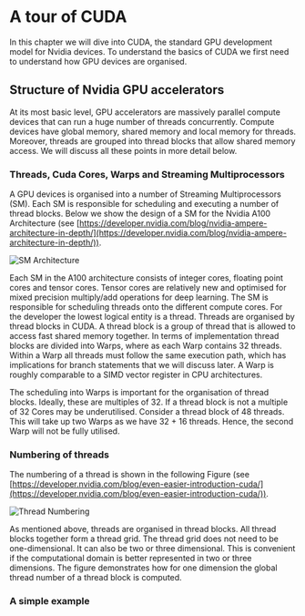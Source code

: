# A tour of CUDA

In this chapter we will dive into CUDA, the standard GPU development model for Nvidia devices. To understand the basics of CUDA we first need to understand how GPU devices are organised.

## Structure of Nvidia GPU accelerators

At its most basic level, GPU accelerators are massively parallel compute devices that can run a huge number of threads concurrently. Compute devices have global memory, shared memory and local memory for threads. Moreover, threads are grouped into thread blocks that allow shared memory access. We will discuss all these points in more detail below.

### Threads, Cuda Cores, Warps and Streaming Multiprocessors

A GPU devices is organised into a number of Streaming Multiprocessors (SM). Each SM is responsible for scheduling and executing a number of thread blocks. Below we show the design of a SM for the Nvidia A100 Architecture (see [https://developer.nvidia.com/blog/nvidia-ampere-architecture-in-depth/](https://developer.nvidia.com/blog/nvidia-ampere-architecture-in-depth/)).

![SM Architecture](./img/a100_sm.png)

Each SM in the A100 architecture consists of integer cores, floating point cores and tensor cores. Tensor cores are relatively new and optimised for mixed precision multiply/add operations for deep learning. The SM is responsible for scheduling threads onto the different compute cores. For the developer the lowest logical entity is a thread. Threads are organised by thread blocks in CUDA. A thread block is a group of thread that is allowed to access fast shared memory together. In terms of implementation thread blocks are divided into Warps, where as each Warp contains 32 threads. Within a Warp all threads must follow the same execution path, which has implications for branch statements that we will discuss later. A Warp is roughly comparable to a SIMD vector register in CPU architectures.

The scheduling into Warps is important for the organisation of thread blocks. Ideally, these are multiples of 32. If a thread block is not a multiple of 32 Cores may be underutilised. Consider a thread block of 48 threads. This will take up two Warps as we have 32 + 16 threads. Hence, the second Warp will not be fully utilised.

### Numbering of threads

The numbering of a thread is shown in the following Figure (see [https://developer.nvidia.com/blog/even-easier-introduction-cuda/](https://developer.nvidia.com/blog/even-easier-introduction-cuda/)).

![Thread Numbering](./img/thread_numbering.png)

As mentioned above, threads are organised in thread blocks. All thread blocks together form a thread grid. The thread grid does not need to be one-dimensional. It can also be two or three dimensional. This is convenient if the computational domain is better represented in two or three dimensions. The figure demonstrates how for one dimension the global thread number of a thread block is computed.

### A simple example


